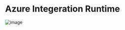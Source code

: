 

# Azure Integeration Runtime

![image](https://user-images.githubusercontent.com/38088886/111255939-f3eda000-860f-11eb-9608-b26a8e6bd7ce.png)
